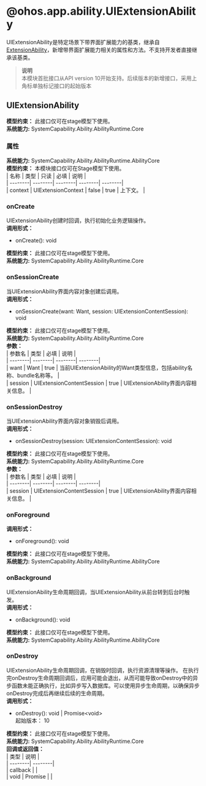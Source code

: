 # @ohos.app.ability.UIExtensionAbility    
UIExtensionAbility是特定场景下带界面扩展能力的基类，继承自[ExtensionAbility](js-apis-app-ability-extensionAbility.md)，新增带界面扩展能力相关的属性和方法。不支持开发者直接继承该基类。  
> **说明**   
>本模块首批接口从API version 10开始支持。后续版本的新增接口，采用上角标单独标记接口的起始版本  
    
## UIExtensionAbility  
 **模型约束：** 此接口仅可在stage模型下使用。  
 **系统能力:**  SystemCapability.Ability.AbilityRuntime.Core    
### 属性    
 **系统能力:**  SystemCapability.Ability.AbilityRuntime.AbilityCore    
 **模型约束：** 本模块接口仅可在Stage模型下使用。    
| 名称 | 类型 | 只读 | 必填 | 说明 |  
| --------| --------| --------| --------| --------|  
| context | UIExtensionContext | false | true | 上下文。 |  
    
### onCreate    
UIExtensionAbility创建时回调，执行初始化业务逻辑操作。  
 **调用形式：**     
- onCreate(): void  
  
 **模型约束：** 此接口仅可在stage模型下使用。  
 **系统能力:**  SystemCapability.Ability.AbilityRuntime.Core    
### onSessionCreate    
当UIExtensionAbility界面内容对象创建后调用。  
 **调用形式：**     
- onSessionCreate(want: Want, session: UIExtensionContentSession): void  
  
 **模型约束：** 此接口仅可在stage模型下使用。  
 **系统能力:**  SystemCapability.Ability.AbilityRuntime.Core    
 **参数：**     
| 参数名 | 类型 | 必填 | 说明 |  
| --------| --------| --------| --------|  
| want | Want | true | 当前UIExtensionAbility的Want类型信息，包括ability名称、bundle名称等。 |  
| session | UIExtensionContentSession | true | UIExtensionAbility界面内容相关信息。 |  
    
### onSessionDestroy    
当UIExtensionAbility界面内容对象销毁后调用。  
 **调用形式：**     
- onSessionDestroy(session: UIExtensionContentSession): void  
  
 **模型约束：** 此接口仅可在stage模型下使用。  
 **系统能力:**  SystemCapability.Ability.AbilityRuntime.Core    
 **参数：**     
| 参数名 | 类型 | 必填 | 说明 |  
| --------| --------| --------| --------|  
| session | UIExtensionContentSession | true | UIExtensionAbility界面内容相关信息。 |  
    
### onForeground  
 **调用形式：**     
- onForeground(): void  
  
 **模型约束：** 此接口仅可在stage模型下使用。  
 **系统能力:**  SystemCapability.Ability.AbilityRuntime.AbilityCore    
### onBackground    
UIExtensionAbility生命周期回调，当UIExtensionAbility从前台转到后台时触发。  
 **调用形式：**     
- onBackground(): void  
  
 **模型约束：** 此接口仅可在stage模型下使用。  
 **系统能力:**  SystemCapability.Ability.AbilityRuntime.AbilityCore    
### onDestroy    
UIExtensionAbility生命周期回调，在销毁时回调，执行资源清理等操作。 在执行完onDestroy生命周期回调后，应用可能会退出，从而可能导致onDestroy中的异步函数未能正确执行，比如异步写入数据库。可以使用异步生命周期，以确保异步onDestroy完成后再继续后续的生命周期。  
 **调用形式：**     
    
- onDestroy(): void | Promise\<void>    
起始版本： 10  
  
 **模型约束：** 此接口仅可在stage模型下使用。  
 **系统能力:**  SystemCapability.Ability.AbilityRuntime.Core    
 **回调或返回值：**     
| 类型 | 说明 |  
| --------| --------|  
| callback |  |  
| void | Promise<void> |  |  

